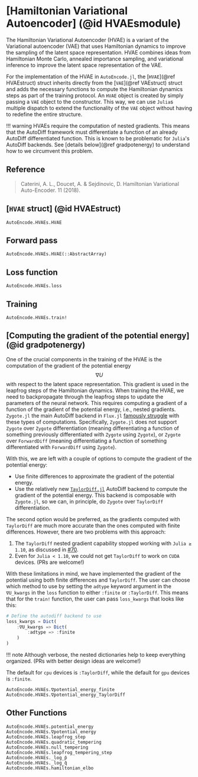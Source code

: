 # [Hamiltonian Variational Autoencoder] (@id HVAEsmodule)

The Hamiltonian Variational Autoencoder (HVAE) is a variant of the Variational
autoencoder (VAE) that uses Hamiltonian dynamics to improve the sampling of the
latent space representation. HVAE combines ideas from Hamiltonian Monte Carlo,
annealed importance sampling, and variational inference to improve the latent
space representation of the VAE.

For the implementation of the HVAE in `AutoEncode.jl`, the [`HVAE`](@ref
HVAEstruct) struct inherits directly from the [`VAE`](@ref VAEstruct) struct and
adds the necessary functions to compute the Hamiltonian dynamics steps as part
of the training protocol. An `HVAE` object is created by simply passing a `VAE`
object to the constructor. This way, we can use `Julia`s multiple dispatch to
extend the functionality of the `VAE` object without having to redefine the
entire structure.

!!! warning
    HVAEs require the computation of nested gradients. This means that the
    AutoDiff framework must differentiate a function of an already AutoDiff
    differentiated function. This is known to be problematic for `Julia`'s
    AutoDiff backends. See [details below](@ref gradpotenergy) to understand how
    to we circumvent this problem.

## Reference

> Caterini, A. L., Doucet, A. & Sejdinovic, D. Hamiltonian Variational
> Auto-Encoder. 11 (2018).

## [`HVAE` struct] (@id HVAEstruct)

```@docs
AutoEncode.HVAEs.HVAE
```

## Forward pass

```@docs
AutoEncode.HVAEs.HVAE(::AbstractArray)
```

## Loss function

```@docs
AutoEncode.HVAEs.loss
```

## Training

```@docs
AutoEncode.HVAEs.train!
```

## [Computing the gradient of the potential energy] (@id gradpotenergy)

One of the crucial components in the training of the HVAE is the computation of
the gradient of the potential energy $$\nabla U$$ with respect to the latent
space representation. This gradient is used in the leapfrog steps of the
Hamiltonian dynamics. When training the HVAE, we need to backpropagate through
the leapfrog steps to update the parameters of the neural network. This requires
computing a gradient of a function of the gradient of the potential energy,
i.e., nested gradients. `Zygote.jl` the main AutoDiff backend in `Flux.jl`
[famously
struggle](https://discourse.julialang.org/t/is-it-possible-to-do-nested-ad-elegantly-in-julia-pinns/98888)
with these types of computations. Specifically, `Zygote.jl` does not support
`Zygote` over `Zygote` differentiation (meaning differentiating a function of
something previously differentiated with `Zygote` using `Zygote`), or `Zygote`
over `ForwardDiff` (meaning differentiating a function of something
differentiated with `ForwardDiff` using `Zygote`).

With this, we are left with a couple of options to compute the gradient of the
potential energy:
- Use finite differences to approximate the gradient of the potential energy.
- Use the relatively new
  [`TaylorDiff.jl`](https://github.com/JuliaDiff/TaylorDiff.jl/tree/main)
  AutoDiff backend to compute the gradient of the potential energy. This backend
  is composable with `Zygote.jl`, so we can, in principle, do `Zygote` over
  `TaylorDiff` differentiation.

The second option would be preferred, as the gradients computed with
`TaylorDiff` are much more accurate than the ones computed with finite
differences. However, there are two problems with this approach:
1. The `TaylorDiff` nested gradient capability stopped working with `Julia ≥
    1.10`, as discussed in
    [#70](https://github.com/JuliaDiff/TaylorDiff.jl/issues/70).
2. Even for `Julia < 1.10`, we could not get `TaylorDiff` to work on `CUDA`
    devices. (PRs are welcome!)

With these limitations in mind, we have implemented the gradient of the
potential using both finite differences and `TaylorDiff`. The user can choose
which method to use by setting the `adtype` keyword argument in the `∇U_kwargs`
in the `loss` function to either `:finite` or `:TaylorDiff`. This means that
for the `train!` function, the user can pass `loss_kwargs` that looks like this:

```julia
# Define the autodiff backend to use
loss_kwargs = Dict(
    :∇U_kwargs => Dict(
        :adtype => :finite
    )
)
```
!!! note
    Although verbose, the nested dictionaries help to keep everything organized.
    (PRs with better design ideas are welcome!)

The default for `cpu` devices is `:TaylorDiff`, while the default for `gpu`
devices is `:finite`.

```@docs
AutoEncode.HVAEs.∇potential_energy_finite
AutoEncode.HVAEs.∇potential_energy_TaylorDiff
```

## Other Functions

```@docs
AutoEncode.HVAEs.potential_energy
AutoEncode.HVAEs.∇potential_energy
AutoEncode.HVAEs.leapfrog_step
AutoEncode.HVAEs.quadratic_tempering
AutoEncode.HVAEs.null_tempering
AutoEncode.HVAEs.leapfrog_tempering_step
AutoEncode.HVAEs._log_p̄
AutoEncode.HVAEs._log_q̄
AutoEncode.HVAEs.hamiltonian_elbo
```